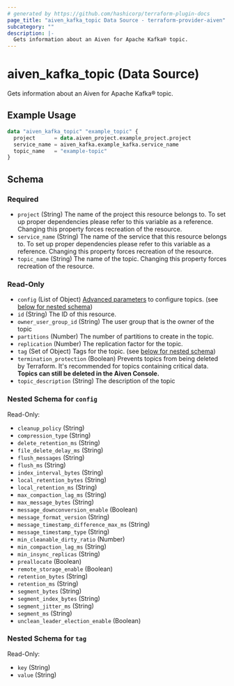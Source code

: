 ```yaml
---
# generated by https://github.com/hashicorp/terraform-plugin-docs
page_title: "aiven_kafka_topic Data Source - terraform-provider-aiven"
subcategory: ""
description: |-
  Gets information about an Aiven for Apache Kafka® topic.
---
```


# aiven_kafka_topic (Data Source)

Gets information about an Aiven for Apache Kafka® topic.

## Example Usage

```terraform
data "aiven_kafka_topic" "example_topic" {
  project      = data.aiven_project.example_project.project
  service_name = aiven_kafka.example_kafka.service_name
  topic_name   = "example-topic"
}
```

<!-- schema generated by tfplugindocs -->
## Schema

### Required

- `project` (String) The name of the project this resource belongs to. To set up proper dependencies please refer to this variable as a reference. Changing this property forces recreation of the resource.
- `service_name` (String) The name of the service that this resource belongs to. To set up proper dependencies please refer to this variable as a reference. Changing this property forces recreation of the resource.
- `topic_name` (String) The name of the topic. Changing this property forces recreation of the resource.

### Read-Only

- `config` (List of Object) [Advanced parameters](https://aiven.io/docs/products/kafka/reference/advanced-params) to configure topics. (see [below for nested schema](#nestedatt--config))
- `id` (String) The ID of this resource.
- `owner_user_group_id` (String) The user group that is the owner of the topic
- `partitions` (Number) The number of partitions to create in the topic.
- `replication` (Number) The replication factor for the topic.
- `tag` (Set of Object) Tags for the topic. (see [below for nested schema](#nestedatt--tag))
- `termination_protection` (Boolean) Prevents topics from being deleted by Terraform. It's recommended for topics containing critical data. **Topics can still be deleted in the Aiven Console.**
- `topic_description` (String) The description of the topic

<a id="nestedatt--config"></a>
### Nested Schema for `config`

Read-Only:

- `cleanup_policy` (String)
- `compression_type` (String)
- `delete_retention_ms` (String)
- `file_delete_delay_ms` (String)
- `flush_messages` (String)
- `flush_ms` (String)
- `index_interval_bytes` (String)
- `local_retention_bytes` (String)
- `local_retention_ms` (String)
- `max_compaction_lag_ms` (String)
- `max_message_bytes` (String)
- `message_downconversion_enable` (Boolean)
- `message_format_version` (String)
- `message_timestamp_difference_max_ms` (String)
- `message_timestamp_type` (String)
- `min_cleanable_dirty_ratio` (Number)
- `min_compaction_lag_ms` (String)
- `min_insync_replicas` (String)
- `preallocate` (Boolean)
- `remote_storage_enable` (Boolean)
- `retention_bytes` (String)
- `retention_ms` (String)
- `segment_bytes` (String)
- `segment_index_bytes` (String)
- `segment_jitter_ms` (String)
- `segment_ms` (String)
- `unclean_leader_election_enable` (Boolean)


<a id="nestedatt--tag"></a>
### Nested Schema for `tag`

Read-Only:

- `key` (String)
- `value` (String)
